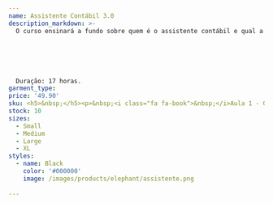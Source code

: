 ```yaml
---
name: Assistente Contábil 3.0
description_markdown: >-
  O curso ensinará a fundo sobre quem é o assistente contábil e qual a sua função no mercado.






  Duração: 17 horas.
garment_type:
price: '49.90'
sku: <h5>&nbsp;</h5><p>&nbsp;<i class="fa fa-book">&nbsp;</i>Aula 1 - O que é contabilidade</p><p>&nbsp;<i class="fa fa-book">&nbsp;</i>Aula 2 - Facilidade com cálculos e raciocínio analítco</p><p>&nbsp;<i class="fa fa-book">&nbsp;</i>Aula 3 - Tipos de empresas</p><p>&nbsp;<i class="fa fa-book">&nbsp;</i>Aula 4 - Ser resiliente com liderança para exercer o poder de decisão</p><p>&nbsp;<i class="fa fa-book">&nbsp;</i>Aula 5 - O gestor de recursos</p><p>&nbsp;<i class="fa fa-book">&nbsp;</i>Aula 6 - A relação do tripé: Conhecer - Adequar - Atender</p><p>&nbsp;<i class="fa fa-book">&nbsp;</i>Aula 7 - Atividades de Relacionamento Pessoal</p><p>&nbsp;<i class="fa fa-book">&nbsp;</i>Aula 8 - Atividades na função</p><p>&nbsp;<i class="fa fa-book">&nbsp;</i>Aula 9 - Contas do Passivo</p><p>&nbsp;<i class="fa fa-book">&nbsp;</i>Aula 10 - Método das Partidas Dobradas</p><p>&nbsp;<i class="fa fa-book">&nbsp;</i>Aula 11 - Balancete de Verifcação</p><p>&nbsp;<i class="fa fa-book">&nbsp;</i>Aula 12 - Balanço Patrimonial</p><p>&nbsp;<i class="fa fa-book">&nbsp;</i>Aula 13 - Escrituração contábil</p><p>&nbsp;<i class="fa fa-book">&nbsp;</i>Aula 14 - Suporte às equipes de trabalho</p><p>&nbsp;<i class="fa fa-book">&nbsp;</i>Aula 15 - Necessidades da Empresa</p><p>&nbsp;<i class="fa fa-book">&nbsp;</i>Aula 16 - Educação Corporatva</p><p>&nbsp;<i class="fa fa-book">&nbsp;</i>Aula 17 - O que é a inteligência emocional?</p><p>&nbsp;<i class="fa fa-book">&nbsp;</i>Aula 18 - Envolvimento Emocional</p><p>&nbsp;<i class="fa fa-book">&nbsp;</i>Aula 19 - Assistente Metacompetente</p><p>&nbsp;<i class="fa fa-book">&nbsp;</i>Aula 20 - Termos Utlizados na Administração e no Marketing</p><p>&nbsp;<i class="fa fa-book">&nbsp;</i>Aula 21 - Análise de resultados fnanceiros</p><p>&nbsp;<i class="fa fa-book">&nbsp;</i>Aula 22 - Análise do Negócio</p><p>&nbsp;<i class="fa fa-book">&nbsp;</i>Aula 23 - Níveis e Tipos de Decisões</p><p>&nbsp;<i class="fa fa-book">&nbsp;</i>Aula 24 - Fases das Tomadas de Decisões</p><p>&nbsp;<i class="fa fa-book">&nbsp;</i>Aula 25 - Computação em Nuvem</p><p>&nbsp;<i class="fa fa-book">&nbsp;</i>Aula 26 - Utlização e Segurança dos Recursos na Nuvem</p><p>&nbsp;<i class="fa fa-book">&nbsp;</i>Aula 27 - O Dia A Dia do Assistente Contábil - Parte 1</p><p>&nbsp;<i class="fa fa-book">&nbsp;</i>Aula 28 - O Dia A Dia do Assistente Contábil - Parte 2</p><p>&nbsp;<i class="fa fa-book">&nbsp;</i>Aula 29 - Suporte à Gestão de Pessoas - Parte 1</p><p>&nbsp;<i class="fa fa-book">&nbsp;</i>Aula 30 - Suporte à Gestão de Pessoas - Parte 2</p><p>&nbsp;<i class="fa fa-book">&nbsp;</i>Aula 31 - Étca Profssional - Parte 1</p><p>&nbsp;<i class="fa fa-book">&nbsp;</i>Aula 32 - Étca Profssional - Parte 2</p><p>&nbsp;<i class="fa fa-book">&nbsp;</i>Aula 33 - Elaboração do Currículo</p><p>&nbsp;<i class="fa fa-book">&nbsp;</i>Aula 34 - A Entrevista</p></p>
stock: 10
sizes:
  - Small
  - Medium
  - Large
  - XL
styles:
  - name: Black
    color: '#000000'
    image: /images/products/elephant/assistente.png
  
---
```

